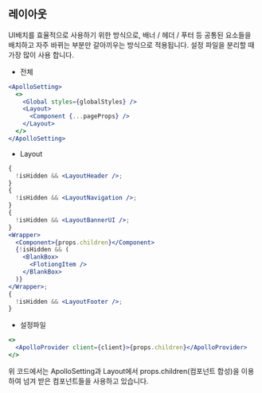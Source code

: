 ## 레이아웃

UI배치를 효율적으로 사용하기 위한 방식으로, 배너 / 헤더 / 푸터 등 공통된 요소들을 배치하고 자주 바뀌는 부분만 갈아끼우는 방식으로 적용됩니다. 설정 파일을 분리할 때 가장 많이 사용 합니다.

- 전체

```jsx
<ApolloSetting>
  <>
    <Global styles={globalStyles} />
    <Layout>
      <Component {...pageProps} />
    </Layout>
  </>
</ApolloSetting>
```

- Layout

```jsx
{
  !isHidden && <LayoutHeader />;
}
{
  !isHidden && <LayoutNavigation />;
}
{
  !isHidden && <LayoutBannerUI />;
}
<Wrapper>
  <Component>{props.children}</Component>
  {!isHidden && (
    <BlankBox>
      <FlotiongItem />
    </BlankBox>
  )}
</Wrapper>;
{
  !isHidden && <LayoutFooter />;
}
```

- 설정파일

```jsx
<>
  <ApolloProvider client={client}>{props.children}</ApolloProvider>
</>
```

위 코드에서는 ApolloSetting과 Layout에서 props.children(컴포넌트 합성)을 이용하여 넘겨 받은 컴포넌트들을 사용하고 있습니다.
